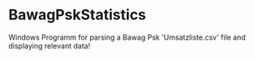 # BawagPskStatistics
Windows Programm for parsing a Bawag Psk 'Umsatzliste.csv'  file and displaying relevant data! 
